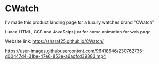 # CWatch

I'v made this product landing page for a luxury watches brand "CWatch"


I used HTML, CSS and JavaScipt just for some animation for web page

Website link: https://sharaf25.github.io/CWatch/





https://user-images.githubusercontent.com/96418646/230762735-d00447d4-31be-47e6-853e-a6adfdd39883.mp4

